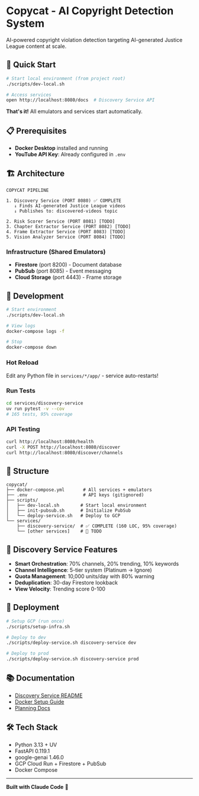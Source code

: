 # Copycat - AI Copyright Detection System

AI-powered copyright violation detection targeting AI-generated Justice League content at scale.

## 🚀 Quick Start

```bash
# Start local environment (from project root)
./scripts/dev-local.sh

# Access services
open http://localhost:8080/docs  # Discovery Service API
```

**That's it!** All emulators and services start automatically.

## 📋 Prerequisites

- **Docker Desktop** installed and running
- **YouTube API Key**: Already configured in `.env`

## 🏗️ Architecture

```
COPYCAT PIPELINE

1. Discovery Service (PORT 8080) ✅ COMPLETE
   ↓ Finds AI-generated Justice League videos
   ↓ Publishes to: discovered-videos topic

2. Risk Scorer Service (PORT 8081) [TODO]
3. Chapter Extractor Service (PORT 8082) [TODO]
4. Frame Extractor Service (PORT 8083) [TODO]
5. Vision Analyzer Service (PORT 8084) [TODO]
```

### Infrastructure (Shared Emulators)

- **Firestore** (port 8200) - Document database
- **PubSub** (port 8085) - Event messaging
- **Cloud Storage** (port 4443) - Frame storage

## 🔧 Development

```bash
# Start environment
./scripts/dev-local.sh

# View logs
docker-compose logs -f

# Stop
docker-compose down
```

### Hot Reload

Edit any Python file in `services/*/app/` - service auto-restarts!

### Run Tests

```bash
cd services/discovery-service
uv run pytest -v --cov
# 165 tests, 95% coverage
```

### API Testing

```bash
curl http://localhost:8080/health
curl -X POST http://localhost:8080/discover
curl http://localhost:8080/discover/channels
```

## 📁 Structure

```
copycat/
├── docker-compose.yml       # All services + emulators
├── .env                     # API keys (gitignored)
├── scripts/
│   ├── dev-local.sh        # Start local environment
│   ├── init-pubsub.sh      # Initialize PubSub
│   └── deploy-service.sh   # Deploy to GCP
└── services/
    ├── discovery-service/  # ✅ COMPLETE (160 LOC, 95% coverage)
    └── [other services]    # 🚧 TODO
```

## 🎯 Discovery Service Features

- **Smart Orchestration**: 70% channels, 20% trending, 10% keywords
- **Channel Intelligence**: 5-tier system (Platinum → Ignore)
- **Quota Management**: 10,000 units/day with 80% warning
- **Deduplication**: 30-day Firestore lookback
- **View Velocity**: Trending score 0-100

## 🚀 Deployment

```bash
# Setup GCP (run once)
./scripts/setup-infra.sh

# Deploy to dev
./scripts/deploy-service.sh discovery-service dev

# Deploy to prod
./scripts/deploy-service.sh discovery-service prod
```

## 📚 Documentation

- [Discovery Service README](services/discovery-service/README.md)
- [Docker Setup Guide](services/discovery-service/README.docker.md)
- [Planning Docs](.planning/)

## 🛠️ Tech Stack

- Python 3.13 + UV
- FastAPI 0.119.1
- google-genai 1.46.0
- GCP Cloud Run + Firestore + PubSub
- Docker Compose

---

**Built with Claude Code** 🤖
